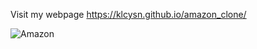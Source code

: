 
Visit my webpage
https://klcysn.github.io/amazon_clone/

![Amazon](https://user-images.githubusercontent.com/67810399/114665321-2ff24e80-9cfd-11eb-8dcc-e6e83dadcd6e.png)

